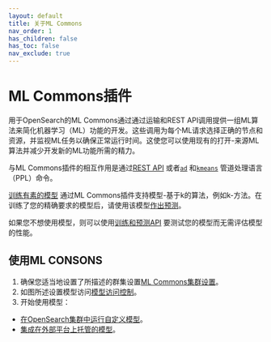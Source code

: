 ```yaml
---
layout: default
title: 关于ML Commons
nav_order: 1
has_children: false
has_toc: false
nav_exclude: true
---
```


# ML Commons插件

用于OpenSearch的ML Commons通过通过运输和REST API调用提供一组ML算法来简化机器学习（ML）功能的开发。这些调用为每个ML请求选择正确的节点和资源，并监视ML任务以确保正常运行时间。这使您可以使用现有的打开-来源ML算法并减少开发新的ML功能所需的精力。

与ML Commons插件的相互作用是通过[REST API]({{site.url}}{{site.baseurl}}/ml-commons-plugin/api/index/) 或者[`ad`]({{site.url}}{{site.baseurl}}/search-plugins/sql/ppl/functions#ad) 和[`kmeans`]({{site.url}}{{site.baseurl}}/search-plugins/sql/ppl/functions#kmeans) 管道处理语言（PPL）命令。

[训练有素的模型]({{site.url}}{{site.baseurl}}//ml-commons-plugin/api/train-predict/train/) 通过ML Commons插件支持模型-基于k的算法，例如k-方法。在训练了您的精确要求的模型后，请使用该模型[作出预测]({{site.url}}{{site.baseurl}}/ml-commons-plugin/api/train-predict/predict/)。

如果您不想使用模型，则可以使用[训练和预测API]({{site.url}}{{site.baseurl}}/ml-commons-plugin/api/train-predict/train-and-predict/) 要测试您的模型而无需评估模型的性能。

## 使用ML CONSONS

1. 确保您适当地设置了所描述的群集设置[ML Commons集群设置]({{site.url}}{{site.baseurl}}/ml-commons-plugin/cluster-settings/)。
2. 如图所述设置模型访问[模型访问控制]({{site.url}}{{site.baseurl}}/ml-commons-plugin/model-access-control/)。
3. 开始使用模型：
  - [在OpenSearch集群中运行自定义模型]({{site.url}}{{site.baseurl}}/ml-commons-plugin/ml-framework/)。
  - [集成在外部平台上托管的模型]({{site.url}}{{site.baseurl}}/ml-commons-plugin/extensibility/index/)。

